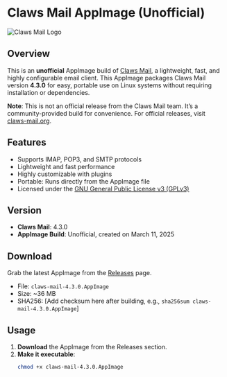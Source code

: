 # Claws Mail AppImage (Unofficial)  
![Claws Mail Logo](https://claws-mail.org/images/claws-mail_logo.png) <!-- Optional: Add a logo if you host one -->

## Overview
This is an **unofficial** AppImage build of [Claws Mail](https://www.claws-mail.org/), a lightweight, fast, and highly configurable email client. This AppImage packages Claws Mail version **4.3.0** for easy, portable use on Linux systems without requiring installation or dependencies.

**Note**: This is not an official release from the Claws Mail team. It’s a community-provided build for convenience. For official releases, visit [claws-mail.org](https://www.claws-mail.org/).

## Features
- Supports IMAP, POP3, and SMTP protocols
- Lightweight and fast performance
- Highly customizable with plugins
- Portable: Runs directly from the AppImage file
- Licensed under the [GNU General Public License v3 (GPLv3)](https://www.gnu.org/licenses/gpl-3.0.en.html)

## Version
- **Claws Mail**: 4.3.0
- **AppImage Build**: Unofficial, created on March 11, 2025

## Download
Grab the latest AppImage from the [Releases](https://github.com/danrobi11/claw-mail-appimage/releases) page.

- File: `claws-mail-4.3.0.AppImage`
- Size: ~36 MB
- SHA256: [Add checksum here after building, e.g., `sha256sum claws-mail-4.3.0.AppImage`]

## Usage
1. **Download** the AppImage from the Releases section.
2. **Make it executable**:
   ```bash
   chmod +x claws-mail-4.3.0.AppImage
